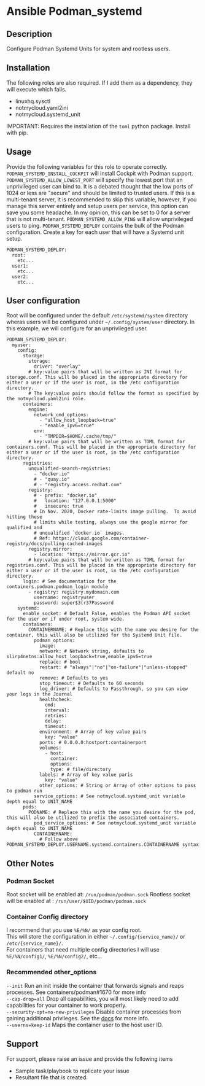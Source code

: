 # Ansible Podman_systemd
## Description
Configure Podman Systemd Units for system and rootless users.

## Installation
The following roles are also required. If I add them as a dependency, they will execute which fails.
- linuxhq.sysctl
- notmycloud.yaml2ini
- notmycloud.systemd_unit

IMPORTANT: Requires the installation of the `toml` python package. Install with pip.

## Usage
Provide the following variables for this role to operate correctly.
`PODMAN_SYSTEMD_INSTALL_COCKPIT` will install Cockpit with Podman support.
`PODMAN_SYSTEMD_ALLOW_LOWEST_PORT` will specify the lowest port that an unprivileged user can bind to. It is a debated thought that the low ports of 1024 or less are "secure" and should be limited to trusted users. If this is a multi-tenant server, it is recommended to skip this variable, however, if you manage this server entirely and setup users per service, this option can save you some headache. In my opinion, this can be set to 0 for a server that is not multi-tenant.
`PODMAN_SYSTEMD_ALLOW_PING` will allow unprivileged users to ping.
`PODMAN_SYSTEMD_DEPLOY` contains the bulk of the Podman configuration. Create a key for each user that will have a Systemd unit setup.
```
PODMAN_SYSTEMD_DEPLOY:
  root:
    etc...
  user1:
    etc...
  user2:
    etc...
```

## User configuration
Root will be configured under the default `/etc/systemd/system` directory wheras users will be configured under `~/.config/system/user` directory. In this example, we will configure for an unprivileged user.
```
PODMAN_SYSTEMD_DEPLOY:
  myuser:
    config:
      storage:
        storage:
          driver: "overlay"
        # key:value pairs that will be written as INI format for storage.conf. This will be placed in the appropriate directory for either a user or if the user is root, in the /etc configuration directory.
        # The key:value pairs should follow the format as specified by the notmycloud.yaml2ini role.
      containers:
        engine:
          network_cmd_options:
            - "allow_host_loopback=true"
            - "enable_ipv6=true"
          env: 
            - "TMPDIR=$HOME/.cache/tmp/"
        # key:value pairs that will be written as TOML format for containers.conf. This will be placed in the appropriate directory for either a user or if the user is root, in the /etc configuration directory.
      registries:
        unqualified-search-registries:
          - "docker.io"
          # - "quay.io"
          # - "registry.access.redhat.com"
        registry:
          # - prefix: "docker.io"
          #   location: "127.0.0.1:5000"
          #   insecure: true
          # In Nov. 2020, Docker rate-limits image pulling.  To avoid hitting these
          # limits while testing, always use the google mirror for qualified and
          # unqualified `docker.io` images.
          # Ref: https://cloud.google.com/container-registry/docs/pulling-cached-images
        registry.mirror:
          - location: "https://mirror.gcr.io"
        # key:value pairs that will be written as TOML format for registries.conf. This will be placed in the appropriate directory for either a user or if the user is root, in the /etc configuration directory.
      login: # See documentation for the containers.podman.podman_login module
        - registry: registry.mydomain.com
          username: registryuser
          password: super$3(r37Password
    systemd:
      enable_socket: # Default False, enables the Podman API socket for the user or if under root, system wide.
      containers:
        CONTAINERNAME: # Replace this with the name you desire for the container, this will also be utilized for the Systemd Unit file.
          podman_options:
            image:
            network: # Network string, defaults to slirp4netns:allow_host_loopback=true,enable_ipv6=true
            replace: # bool
            restart: # "always"|"no"|"on-failure"|"unless-stopped" default no
            remove: # Defaults to yes
            stop_timeout: # Defaults to 60 seconds
            log_driver: # Defaults to Passthrough, so you can view your logs in the Journal
            healthcheck:
              cmd:
              interval:
              retries:
              delay:
              timeout:
            environment: # Array of key value pairs
              key: "value"
            ports: # 0.0.0.0:hostport:containerport
            volumes: 
              - host:
                container:
                options:
                type: # file/directory
            labels: # Array of key value paris
              key: "value"
            other_options: # String or Array of other options to pass to podman run
          service_options: # See notmycloud.systemd_unit variable depth equal to UNIT_NAME
      pods:
        PODNAME: # Replace this with the name you desire for the pod, this will also be utilized to prefix the associated containers.
          pod_service_options: # See notmycloud.systemd_unit variable depth equal to UNIT_NAME
          CONTAINERNAME:
            # Follow above PODMAN_SYSTEMD_DEPLOY.USERNAME.systemd.containers.CONTAINERNAME syntax
``` 

## Other Notes

### Podman Socket

Root socket will be enabled at: `/run/podman/podman.sock`
Rootless socket will be enabled at : `/run/user/$UID/podman/podman.sock`

### Container Config directory

I recommend that you use `%E/%N/` as your config root.  
This will store the configuration in either `~/.config/{service_name}/` or `/etc/{service_name}/`.  
For containers that need multiple config directories I will use `%E/%N/config1/`, `%E/%N/config2/`, etc...

### Recommended other_options

`--init` Run an init inside the container that forwards signals and reaps processes. See containers/podman#1670 for more info  
`--cap-drop=all` Drop all capabilities, you will most likely need to add capabilities for your container to work properly.  
`--security-opt=no-new-privileges` Disable container processes from gaining additional privileges. See the [docs](https://docs.podman.io/en/latest/markdown/podman-run.1.html#security-opt-option) for more info.  
`--userns=keep-id` Maps the container user to the host user ID. 

## Support
For support, please raise an issue and provide the following items
- Sample task/playbook to replicate your issue
- Resultant file that is created.
